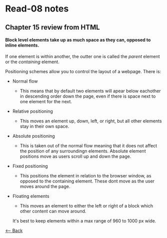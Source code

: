 # Read-08 notes

## Chapter 15 review from HTML

#### Block level elements take up as much space as they can, opposed to inline elements.

If one element is within another, the outter one is called the *parent* element or the *containing* element.

Positioning schemes allow you to control the layout of a webpage. There is:
- Normal flow
  - This means that by default two elements will apear below eachother in descending order down the page, even if there is space next to one element for the next.
- Relative positioning
  - This moves an element up, down, left, or right, but all other elements stay in their own space.
- Absolute positioning
  - This is taken out of the normal flow meaning that it does not affect the position of any surroundingn elements. Absolute element positions move as users scroll up and down the page.
- Fixed positioning
  - This positions the element in relation to the browser window, as opposed to the containing element. These dont move as the user moves around the page.
- Floating elements
  - This moves an element to either the left or right of a block which other content can move around.

  It's best to keep elements within a max range of 960 to 1000 px wide.

[<-- Back](ToC.md)